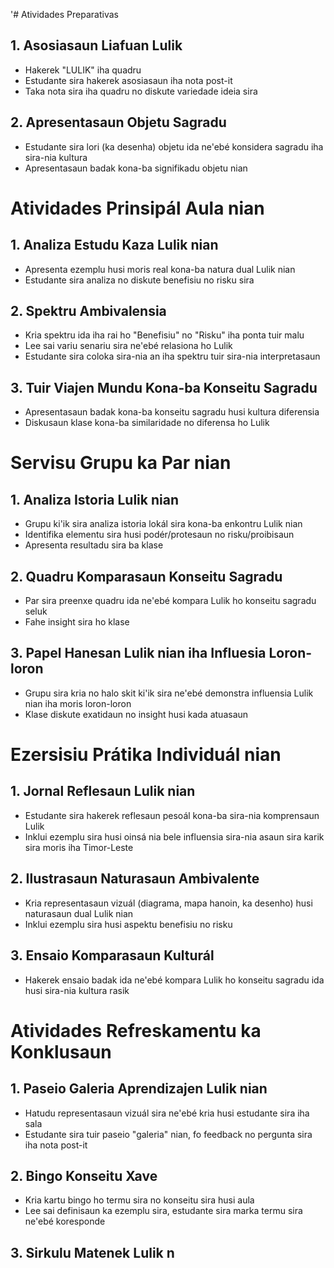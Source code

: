 '# Atividades Preparativas

## 1. Asosiasaun Liafuan Lulik

- Hakerek "LULIK" iha quadru
- Estudante sira hakerek asosiasaun iha nota post-it
- Taka nota sira iha quadru no diskute variedade ideia sira

## 2. Apresentasaun Objetu Sagradu

- Estudante sira lori (ka desenha) objetu ida ne'ebé konsidera sagradu iha sira-nia kultura
- Apresentasaun badak kona-ba signifikadu objetu nian

# Atividades Prinsipál Aula nian

## 1. Analiza Estudu Kaza Lulik nian

- Apresenta ezemplu husi moris real kona-ba natura dual Lulik nian
- Estudante sira analiza no diskute benefisiu no risku sira

## 2. Spektru Ambivalensia

- Kria spektru ida iha rai ho "Benefisiu" no "Risku" iha ponta tuir malu
- Lee sai variu senariu sira ne'ebé relasiona ho Lulik
- Estudante sira coloka sira-nia an iha spektru tuir sira-nia interpretasaun

## 3. Tuir Viajen Mundu Kona-ba Konseitu Sagradu

- Apresentasaun badak kona-ba konseitu sagradu husi kultura diferensia
- Diskusaun klase kona-ba similaridade no diferensa ho Lulik

# Servisu Grupu ka Par nian

## 1. Analiza Istoria Lulik nian

- Grupu ki'ik sira analiza istoria lokál sira kona-ba enkontru Lulik nian
- Identifika elementu sira husi podér/protesaun no risku/proibisaun
- Apresenta resultadu sira ba klase

## 2. Quadru Komparasaun Konseitu Sagradu

- Par sira preenxe quadru ida ne'ebé kompara Lulik ho konseitu sagradu seluk
- Fahe insight sira ho klase

## 3. Papel Hanesan Lulik nian iha Influesia Loron-loron

- Grupu sira kria no halo skit ki'ik sira ne'ebé demonstra influensia Lulik nian iha moris loron-loron
- Klase diskute exatidaun no insight husi kada atuasaun

# Ezersisiu Prátika Individuál nian

## 1. Jornal Reflesaun Lulik nian

- Estudante sira hakerek reflesaun pesoál kona-ba sira-nia komprensaun Lulik
- Inklui ezemplu sira husi oinsá nia bele influensia sira-nia asaun sira karik sira moris iha Timor-Leste

## 2. Ilustrasaun Naturasaun Ambivalente

- Kria representasaun vizuál (diagrama, mapa hanoin, ka desenho) husi naturasaun dual Lulik nian
- Inklui ezemplu sira husi aspektu benefisiu no risku

## 3. Ensaio Komparasaun Kulturál

- Hakerek ensaio badak ida ne'ebé kompara Lulik ho konseitu sagradu ida husi sira-nia kultura rasik

# Atividades Refreskamentu ka Konklusaun

## 1. Paseio Galeria Aprendizajen Lulik nian

- Hatudu representasaun vizuál sira ne'ebé kria husi estudante sira iha sala
- Estudante sira tuir paseio "galeria" nian, fo feedback no pergunta sira iha nota post-it

## 2. Bingo Konseitu Xave

- Kria kartu bingo ho termu sira no konseitu sira husi aula
- Lee sai definisaun ka ezemplu sira, estudante sira marka termu sira ne'ebé koresponde

## 3. Sirkulu Matenek Lulik n